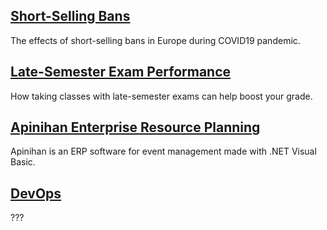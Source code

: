 ## [Short-Selling Bans](https://meeteetp.github.io/short-selling-bans)
The effects of short-selling bans in Europe during COVID19 pandemic.

## [Late-Semester Exam Performance](https://meeteetp.shinyapps.io/lsep/)
How taking classes with late-semester exams can help boost your grade.

## [Apinihan Enterprise Resource Planning](https://github.com/meeteetp/Apinihan)
Apinihan is an ERP software for event management made with .NET Visual Basic.

## [DevOps](https://meeteetp.github.io/short-selling-bans)
???